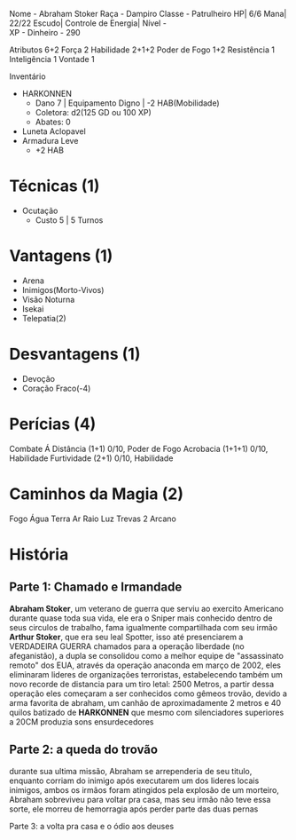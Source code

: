 Nome - Abraham Stoker
Raça - Dampiro
Classe - Patrulheiro
HP| 6/6
Mana| 22/22
Escudo| 
Controle de Energia| 
Nível -  
XP - 
Dinheiro -  290

Atributos 6+2
Força 2
Habilidade 2+1+2
Poder de Fogo 1+2
Resistência  1
Inteligência 1
Vontade 1

Inventário
- HARKONNEN
	- Dano 7 | Equipamento Digno | -2 HAB(Mobilidade)
	- Coletora: d2(125 GD ou 100 XP) 
	- Abates: 0
- Luneta Aclopavel
- Armadura Leve
	- +2 HAB

# Técnicas (1)
- Ocutação
	- Custo 5 | 5 Turnos

# Vantagens (1)
- Arena
- Inimigos(Morto-Vivos)
- Visão Noturna
- Isekai
- Telepatia(2)

# Desvantagens (1)
- Devoção
- Coração Fraco(-4)

# Perícias (4)
Combate Á Distância (1+1) 0/10, Poder de Fogo
Acrobacia (1+1+1) 0/10, Habilidade
Furtividade (2+1) 0/10, Habilidade


# Caminhos da Magia (2)
Fogo 
Água 
Terra 
Ar 
Raio 
Luz 
Trevas 2
Arcano 

# História
## Parte 1: Chamado e Irmandade
**Abraham Stoker**, um veterano de guerra que serviu ao exercito Americano durante quase toda sua vida, ele era o Sniper mais conhecido dentro de seus circulos de trabalho, fama igualmente compartilhada com seu irmão **Arthur Stoker**, que era seu leal Spotter, isso até presenciarem a VERDADEIRA GUERRA
chamados para a operação liberdade (no afeganistão), a dupla se consolidou como a melhor equipe de "assassinato remoto" dos EUA, através da operação anaconda em março de 2002, eles eliminaram lideres de organizações terroristas, estabelecendo também um novo recorde de distancia para um tiro letal: 2500 Metros, a partir dessa operação eles começaram a ser conhecidos como gêmeos trovão, devido a arma favorita de abraham, um canhão de aproximadamente 2 metros e 40 quilos batizado de **HARKONNEN** que mesmo com silenciadores superiores a 20CM produzia sons ensurdecedores
## Parte 2: a queda do trovão
durante sua ultima missão, Abraham se arrependeria de seu titulo, enquanto corriam do inimigo após executarem um dos lideres locais inimigos, ambos os irmãos foram atingidos pela explosão de um morteiro, Abraham sobreviveu para voltar pra casa, mas seu irmão não teve essa sorte, ele morreu de hemorragia após perder parte das duas pernas

Parte 3: a volta pra casa e o ódio aos deuses